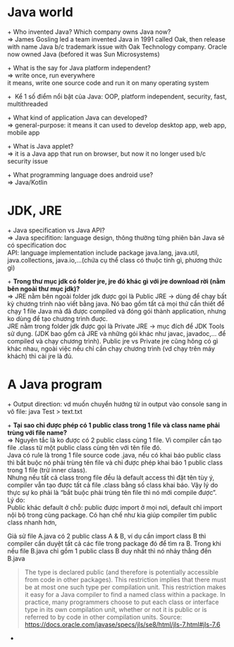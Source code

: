# Java world
+&nbsp;Who invented Java? Which company owns Java now? <br>
=> James Gosling led a team invented Java in 1991 called Oak, then release with name Java b/c trademark issue with Oak Technology company.
Oracle now owned Java (befored it was Sun Microsystems)

+&nbsp;What is the say for Java platform independent? <br>
=> write once, run everywhere <br>
it means, write one source code and run it on many operating system

+&nbsp; Kể 1 số điểm nổi bật của Java: OOP, platform independent, security, fast, multithreaded 

+&nbsp;What kind of application Java can developed? <br>
=> general-purpose: it means it can used to develop desktop app, web app, mobile app

+&nbsp;What is Java applet?<br>
 => it is a Java app that run on browser, but now it no longer used b/c security issue

+&nbsp;What programming language does android use? <br>
=> Java/Kotlin

# JDK, JRE
+&nbsp;Java specification vs Java API? <br>
=> Java specifition: language design, thông thường từng phiên bản Java sẽ có specification doc<br>
API: language implementation include package java.lang, java.util, java.collections, java.io,…(chứa cụ thể class có thuộc tính gì, phương thức gì)

+&nbsp;**Trong thư mục jdk có folder jre, jre đó khác gì với jre download rời (nằm bên ngoài thư mục jdk)?** <br>
=> JRE nằm bên ngoài folder jdk được gọi là Public JRE -> dùng để chạy bất kỳ chương trình nào viết bằng java. Nó bao gồm tất cả mọi thứ cần thiết để chạy 1 file Java mà đã được compiled và đóng gói thành application, nhưng ko dùng để tạo chương trình đuợc.<br>
JRE nằm trong folder jdk được gọi là Private JRE -> mục đích để JDK Tools sử dụng. (JDK bao gồm cả JRE và những gói khác như javac, javadoc,… để compiled và chạy chương trình).
Public jre vs Private jre cũng hông có gì khác nhau, ngoài việc nếu chỉ cần chạy chương trình (vd chạy trên máy khách) thì cài jre là đủ.
# A Java program
+&nbsp;Output direction: vd muốn chuyển hướng từ in output vào console sang in vô file: java Test > text.txt

+&nbsp;**Tại sao chỉ được phép có 1 public class trong 1 file và class name phải trùng với file name?** <br>
=> Nguyên tắc là ko được có 2 public class cùng 1 file. Vì compiler cần tạo file .class từ một public class cùng tên với tên file đó. <br>
Java có rule là trong 1 file source code .java, nếu có khai báo public class thì bắt buộc nó phải trùng tên file và chỉ được phép khai báo 1 public class trong 1 file (trừ inner class).<br>
Nhưng nếu tất cả class trong file đều là default access thì đặt tên tùy ý, compiler vẫn tạo được tất cả file .class bằng số class khai báo. Vậy lý do thực sự ko phải là “bắt buộc phải trùng tên file thì nó mới compile được”.<br>
Lý do:<br>
Public khác default ở chỗ: public được import ở mọi nơi, default chỉ import nội bộ trong cùng package. Có hạn chế như kia giúp compiler tìm public class nhanh hơn,

Giả sử file A.java có 2 public class A & B, ví dụ cần import class B thì compiler cần duyệt tất cả các file trong package đó để tìm ra B. Trong khi nếu file B.java chỉ gồm 1 public class B duy nhất thì nó nhảy thẳng đến B.java<br>
> The type is declared public (and therefore is potentially accessible from code in other packages). This restriction implies that there must be at most one such type per compilation unit. This restriction makes it easy for a Java compiler to find a named class within a package. In practice, many programmers choose to put each class or interface type in its own compilation unit, whether or not it is public or is referred to by code in other compilation units. Source: https://docs.oracle.com/javase/specs/jls/se8/html/jls-7.html#jls-7.6 

+ 








